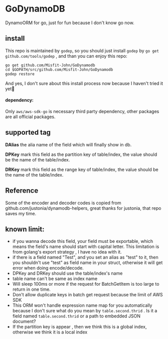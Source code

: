 # GoDynamoDB
DynamoORM for go, just for fun because I don't know go now.

## install
This repo is maintained by `godep`, so you should just install `godep` by `go get github.com/tools/godep` , and than you can enjoy this repo:

```shell
go get github.com/Misfit-John/GoDynamodb
cd $GOPATH/src/github.com/Misfit-John/GoDynamodb
godep restore
```

And yes, I don't sure about this install process now because I haven't tried it yet👻

#### dependency:
Only `aws/aws-sdk-go` is necessary third party dependency, other packages are all official packages.

## supported tag
**DAlias** the alia name of the field which will finally show in db.

**DPKey** mark this field as the partition key of table/index, the value should be the name of the table/index.

**DRKey** mark this field as the range key of table/index, the value should be the name of the table/index.

## Reference
Some of the encoder and decoder codes is copied from github.com/justonia/dynamodb-helpers, great thanks for justonia, that repo saves my time.

## known limit:
- if you wanna decode this field, your field must be exportable, which means the field's name should start with capital letter. This limitation is from golang's export strategy , I have no idea with it.
- if there is a field named "Test", and you set an alias as "test" to it, then you shouldn't use "test" as field name in your struct, otherwise it will get error when doing encode/decode.
- DPKey and DRKey should use the table/index's name
- table name can't be same as index name
- Will sleep 100ms or more if the request for BatchGetItem is too large to return in one time.
- Don't allow duplicate keys in batch get request because the limit of AWS SDK
- This ORM won't handle expression name map for you automatically because I don't sure what do you mean by `table.second.thrid` . Is it a field named `table.second.thrid` or a path to embedded JSON document?
- If the partition key is appear , then we think this is a global index, otherwise we think it is a local index

